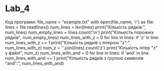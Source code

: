 # Lab_4
Код програми:
file_name = "example.txt"
with open(file_name, 'r') as file:
    lines = file.readlines()
    num_lines = len(lines)
    print("Кількість рядків:", num_lines)
    num_empty_lines = lines.count('\n')
    print("Кількість порожніх рядків", num_empty_lines)
    num_lines_with_z = 0
    for line in lines:
        if 'z' in line:
            num_lines_with_z += 1
    print("Кількість рядків з літерою \"z\":", num_lines_with_z)
    num_z = ''.join(lines).count('z')
    print("Кількість літер \"z\" у файлі", num_z)
    num_lines_with_and = 0
    for line in lines:
        if 'and' in line:
            num_lines_with_and += 1
    print("Кількість рядків з групою символів \"and\":", num_lines_with_and)
